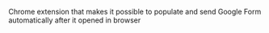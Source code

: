 
Chrome extension that makes it possible to populate and send Google Form automatically after it opened in browser